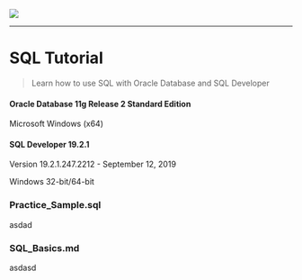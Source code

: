 ![](https://cdn.oracletutorial.com/wp-content/uploads/2019/07/oracle-tutorial.png)

___



# SQL Tutorial

>  Learn how to use SQL with Oracle Database and SQL Developer



#### Oracle Database 11g Release 2 Standard Edition

Microsoft Windows (x64)

#### SQL Developer 19.2.1 

Version 19.2.1.247.2212 - September 12, 2019

Windows 32-bit/64-bit



### Practice_Sample.sql

asdad



### SQL_Basics.md

asdasd